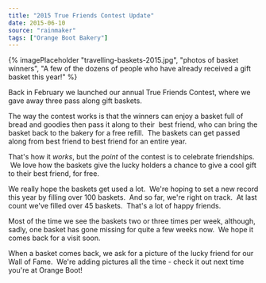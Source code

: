 ```yaml
---
title: "2015 True Friends Contest Update"
date: 2015-06-10
source: "rainmaker"
tags: ["Orange Boot Bakery"]
---
```


{% imagePlaceholder "travelling-baskets-2015.jpg", "photos of basket winners", "A few of the dozens of people who have already received a gift basket this year!" %}

Back in February we launched our annual True Friends Contest, where we gave away three pass along gift baskets.

The way the contest works is that the winners can enjoy a basket full of bread and goodies then pass it along to their  best friend, who can bring the basket back to the bakery for a free refill.  The baskets can get passed along from best friend to best friend for an entire year.

That's how it _works_, but the _point_ of the contest is to celebrate friendships.  We love how the baskets give the lucky holders a chance to give a cool gift to their best friend, for free.

We really hope the baskets get used a lot.  We're hoping to set a new record this year by filling over 100 baskets.  And so far, we're right on track.  At last count we've filled over 45 baskets.  That's a lot of happy friends.

Most of the time we see the baskets two or three times per week, although, sadly, one basket has gone missing for quite a few weeks now.  We hope it comes back for a visit soon.

When a basket comes back, we ask for a picture of the lucky friend for our Wall of Fame.  We're adding pictures all the time - check it out next time you're at Orange Boot!
